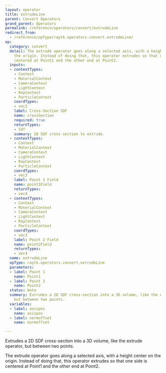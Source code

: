 ```yaml
---
layout: operator
title: extrudeLine
parent: Convert Operators
grand_parent: Operators
permalink: /reference/operators/convert/extrudeLine
redirect_from:
  - /reference/opType/raytk.operators.convert.extrudeLine/
op:
  category: convert
  detail: The extrude operator goes along a selected axis, with a height center on
    the origin. Instead of doing that, this operator extrudes so that one side is
    centered at Point1 and the other end at Point2.
  inputs:
  - contextTypes:
    - Context
    - MaterialContext
    - CameraContext
    - LightContext
    - RayContext
    - ParticleContext
    coordTypes:
    - vec2
    label: Cross-Section SDF
    name: crossSection
    required: true
    returnTypes:
    - Sdf
    summary: 2D SDF cross-section to extrude.
  - contextTypes:
    - Context
    - MaterialContext
    - CameraContext
    - LightContext
    - RayContext
    - ParticleContext
    coordTypes:
    - vec3
    label: Point 1 Field
    name: point1Field
    returnTypes:
    - vec4
  - contextTypes:
    - Context
    - MaterialContext
    - CameraContext
    - LightContext
    - RayContext
    - ParticleContext
    coordTypes:
    - vec3
    label: Point 2 Field
    name: point2Field
    returnTypes:
    - vec4
  name: extrudeLine
  opType: raytk.operators.convert.extrudeLine
  parameters:
  - label: Point 1
    name: Point1
  - label: Point 2
    name: Point2
  status: beta
  summary: Extrudes a 2D SDF cross-section into a 3D volume, like the extrude operator,
    but between two points.
  variables:
  - label: axispos
    name: axispos
  - label: normoffset
    name: normoffset

---
```



Extrudes a 2D SDF cross-section into a 3D volume, like the extrude operator, but between two points.

The extrude operator goes along a selected axis, with a height center on the origin. Instead of doing that, this operator extrudes so that one side is centered at Point1 and the other end at Point2.